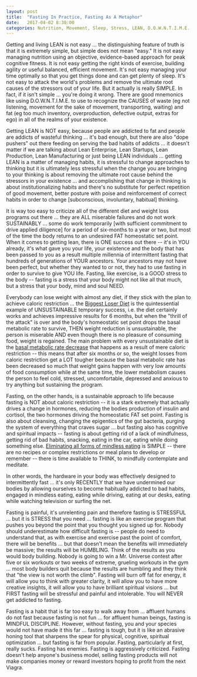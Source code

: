```yaml
---
layout: post
title:  "Fasting In Practice, Fasting As A Metaphor"
date:   2017-04-02 8:30:00
categories: Nutrition, Movement, Sleep, Stress, LEAN, D.O.W.N.T.I.M.E., Mindful DISCIPLINE, LCHF, Intermittent Fasting
---
```


Getting and living LEAN is not easy ... the distinguishing feature of truth is that it is extremely simple, but simple does not mean "easy." It is not easy managing nutrition using an objective, evidence-based approach for peak cognitive fitness. It is not easy getting the right kinds of exercise, building agility or useful balanced, efficient movement. It's not easy managing your time optimally so that you get things done and can get plenty of sleep. It's not easy to attack the world's problems and remove the ultimate root causes of the stressors out of your life. But it actually is really SIMPLE. In fact, if it isn't simple ... you're doing it wrong. There are good mnemonics like using D.O.W.N.T.I.M.E. to use to recognize the CAUSES of waste (eg not listening, movement for the sake of movement, transporting, waiting) and fat (eg too much inventory, overproduction, defective output, extras for ego) in all of the realms of your existence.

Getting LEAN is NOT easy, because people are addicted to fat and people are addicts of wasteful thinking ... it's bad enough, but there are also "dope pushers" out there feeding on serving the bad habits of addicts ... it doesn't matter if we are talking about Lean Enterprise, Lean Startups, Lean Production, Lean Manufacturing or just being LEAN individuals ... getting LEAN is a matter of managing habits, it is stressful to change approaches to thinking but it is ultimately less stressful when the change you are bringing to your thinking is about removing the ultimate root cause behind the stressors in your existence ... and accomplishing that change in thinking is about institutionalizing habits and there's no substitute for perfect repetition of good movement, better posture with poise and reinforcement of correct habits in order to change [subconscious, involuntary, habitual] thinking.

It is way too easy to criticize all of the different diet and weight loss programs out there ... they are ALL miserable failures and do not work SUSTAINABLY ... some do work temporarily [with sufficient commitment to drive applied diligence] for a period of six-months to a year or two, but most of the time the body returns to an undesired FAT homeostatic set point.  When it comes to getting lean, there is ONE success out there -- it's in YOU already, it's what gave you your life, your existence and the body that has been passed to you as a result multiple millennia of intermittent fasting that hundreds of generations of YOUR ancestors.  Your ancestors may not have been perfect, but whether they wanted to or not, they had to use fasting in order to survive to give YOU life. Fasting, like exercise, is a GOOD stress to the body -- fasting is a stress that your body might not like all that much, but a stress that your body, mind and soul NEED.  

Everybody can lose weight with almost any diet, if they stick with the plan to achieve caloric restriction ... the [Biggest Loser Diet](https://www.amazon.com/Biggest-Loser-Bootcamp-Get-Real-Get-Results/dp/084874554X) is the quintessential example of UNSUSTAINABLE temporary success, i.e. the diet certainly works and achieves impressive results for 6 months, but when the "thrill of the attack" is over and the body's homeostatic set point drops the basal metabolic rate to survive, THEN weight reduction is unsustainable, the person is miserable AND even though there is no pleasure of consuming food, weight is regained.  The main problem with every unsustainable diet is the [basal metabolic rate decrease](https://youtu.be/v9Aw0P7GjHE?t=43m16s) that happens as a result of mere caloric restriction -- this means that after six months or so, the weight losses from caloric restriction get a LOT tougher because the basal metabolic rate has been decreased so much that weight gains happen with very low amounts of food consumption while at the same time, the lower metabolism causes the person to feel cold, stressed, uncomfortable, depressed and anxious to try anything but sustaining the program.  

Fasting, on the other hands, is a sustainable approach to life because fasting is NOT about caloric restriction -- it is a stark extremely that actually drives a change in hormones, reducing the bodies production of insulin and cortisol, the two hormones driving the homeostatic FAT set point. Fasting is also about cleansing, changing the epigentics of the gut bacteria, purging the system of everything that craves sugar ... but fasting also has cognitive and spiritual impacts -- fasting is about getting rid of a lack of mindfulness, getting rid of bad habits, snacking, eating in the car, eating while doing something else. [Eliminating all forms of mindless eating](https://youtu.be/v9Aw0P7GjHE?t=50m19s) is SIMPLE -- there are no recipes or complex restrictions or meal plans to develop or remember -- there is time available to THINK, to mindfully contemplate and meditate.   

In other words, the hardware in your body was effectively designed to intermittently fast ... it's only RECENTLY that we have undermined our bodies by allowing ourselves to become habitually addicted to bad habits, engaged in mindless eating, eating while driving, eating at our desks, eating while watching television or surfing the net.  

Fasting is painful, it's unrelenting pain and therefore fasting is STRESSFUL ... but it is STRESS that you need ... fasting is like an exercise program that pushes you beyond the point that you thought you signed up for. Nobody should underestimate how difficult fasting is -- people do need to understand that, as with exercise and exercise past the point of comfort, there will be benefits ... but that doesn't mean the benefits will immediately be massive; the results will be HUMBLING.  Think of the results as you would body building. Nobody is going to win a Mr. Universe contest after five or six workouts or two weeks of extreme, grueling workouts in the gym ... most body builders quit because the results are humbling and they think that "the view is not worth the climb". Fasting will burn off fat for energy, it will allow you to think with greater clarity, it will allow you to have more creative insights, it will allow you to have brilliant spiritual visions ... but FIRST fasting will be stressful and painful and intolerable.  You will NEVER get addicted to fasting.  

Fasting is a habit that is far too easy to walk away from ... affluent humans do not fast because fasting is not fun ... for affluent human beings, fasting is MINDFUL DISCIPLINE.  However, without fasting, you and your species would not have made it this far ... fasting is tough, but it is like an abrasive honing tool that sharpens the spear for physical, cognitive, spiritual optimization ... but fasting is far from popular. Fasting, particularly at first, really sucks. Fasting has enemies. Fasting is aggressively criticized. Fasting doesn't help anyone's business model, selling fasting products will not make companies money or reward investors hoping to profit from the next Viagra.

